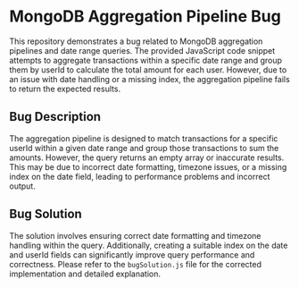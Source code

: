 # MongoDB Aggregation Pipeline Bug
This repository demonstrates a bug related to MongoDB aggregation pipelines and date range queries. The provided JavaScript code snippet attempts to aggregate transactions within a specific date range and group them by userId to calculate the total amount for each user. However, due to an issue with date handling or a missing index, the aggregation pipeline fails to return the expected results.

## Bug Description
The aggregation pipeline is designed to match transactions for a specific userId within a given date range and group those transactions to sum the amounts. However, the query returns an empty array or inaccurate results. This may be due to incorrect date formatting, timezone issues, or a missing index on the date field, leading to performance problems and incorrect output. 

## Bug Solution
The solution involves ensuring correct date formatting and timezone handling within the query. Additionally, creating a suitable index on the date and userId fields can significantly improve query performance and correctness. Please refer to the `bugSolution.js` file for the corrected implementation and detailed explanation.